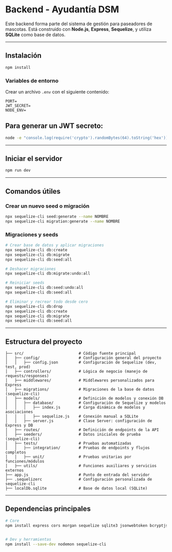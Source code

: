 
# Backend - Ayudantía DSM

Este backend forma parte del sistema de gestión para paseadores de mascotas. Está construido con **Node.js**, **Express**, **Sequelize**, y utiliza **SQLite** como base de datos.

---

## Instalación

```bash
npm install
```

### Variables de entorno

Crear un archivo `.env` con el siguiente contenido:

```env
PORT=
JWT_SECRET=
NODE_ENV=
```
## Para generar un JWT secreto:
```bash
node -e "console.log(require('crypto').randomBytes(64).toString('hex'))"
```

---

## Iniciar el servidor

```bash
npm run dev
```

---

## Comandos útiles

### Crear un nuevo seed o migración
```bash
npx sequelize-cli seed:generate --name NOMBRE
npx sequelize-cli migration:generate --name NOMBRE
```

### Migraciones y seeds

```bash
# Crear base de datos y aplicar migraciones
npx sequelize-cli db:create
npx sequelize-cli db:migrate
npx sequelize-cli db:seed:all

# Deshacer migraciones
npx sequelize-cli db:migrate:undo:all

# Reiniciar seeds
npx sequelize-cli db:seed:undo:all
npx sequelize-cli db:seed:all

# Eliminar y recrear todo desde cero
npx sequelize-cli db:drop
npx sequelize-cli db:create
npx sequelize-cli db:migrate
npx sequelize-cli db:seed:all
```

---

## Estructura del proyecto

```
├── src/                        # Código fuente principal
│   ├── config/                 # Configuración general del proyecto
│   │   ├── config.json         # Configuración de Sequelize (dev, test, prod)
│   ├── controllers/            # Lógica de negocio (manejo de requests/responses)
│   ├── middlewares/            # Middlewares personalizados para Express
│   ├── migrations/             # Migraciones de la base de datos (sequelize-cli)
│   ├── models/                 # Definición de modelos y conexión DB
│   │   ├── database/           # Configuración de Sequelize y modelos
│   │   │   ├── index.js        # Carga dinámica de modelos y asociaciones
│   │   │   ├── sequelize.js    # Conexión manual a SQLite
│   │   ├── server.js           # Clase Server: configuración de Express y DB
│   ├── routes/                 # Definición de endpoints de la API
│   ├── seeders/                # Datos iniciales de prueba (sequelize-cli)
│   ├── tests/                  # Pruebas automatizadas
│   │   ├── integration/        # Pruebas de endpoints y flujos completos
│   │   ├── unit/               # Pruebas unitarias por funciones/módulos
│   ├── utils/                  # Funciones auxiliares y servicios externos
├── app.js                      # Punto de entrada del servidor
├── .sequelizerc                # Configuración personalizada de sequelize-cli
├── localDb.sqlite              # Base de datos local (SQLite)

```

---

## Dependencias principales

```bash
# Core
npm install express cors morgan sequelize sqlite3 jsonwebtoken bcryptjs multer dotenv


# Dev y herramientas
npm install --save-dev nodemon sequelize-cli